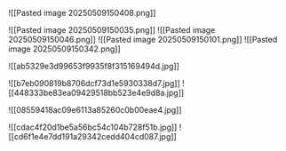 ![[Pasted image 20250509150408.png]]


![[Pasted image 20250509150035.png]]
![[Pasted image 20250509150046.png]]
![[Pasted image 20250509150101.png]]
![[Pasted image 20250509150342.png]]

![[ab5329e3d99653f9935f8f315169494d.jpg]]


![[b7eb090819b8706dcf73d1e5930338d7.jpg]]
![[448333be83ea09429518bb523e4e9d8a.jpg]]

![[08559418ac09e6113a85260c0b00eae4.jpg]]

![[cdac4f20d1be5a56bc54c104b728f51b.jpg]]
![[cd6f1e4e7dd191a29342cedd404cd087.jpg]]
